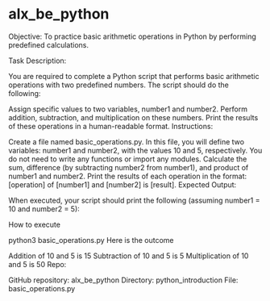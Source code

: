 # alx_be_python
Objective: To practice basic arithmetic operations in Python by performing predefined calculations.

Task Description:

You are required to complete a Python script that performs basic arithmetic operations with two predefined numbers. The script should do the following:

Assign specific values to two variables, number1 and number2.
Perform addition, subtraction, and multiplication on these numbers.
Print the results of these operations in a human-readable format.
Instructions:

Create a file named basic_operations.py.
In this file, you will define two variables: number1 and number2, with the values 10 and 5, respectively.
You do not need to write any functions or import any modules.
Calculate the sum, difference (by subtracting number2 from number1), and product of number1 and number2.
Print the results of each operation in the format: [operation] of [number1] and [number2] is [result].
Expected Output:

When executed, your script should print the following (assuming number1 = 10 and number2 = 5):

How to execute

python3 basic_operations.py
Here is the outcome

Addition of 10 and 5 is 15
Subtraction of 10 and 5 is 5
Multiplication of 10 and 5 is 50
Repo:

GitHub repository: alx_be_python
Directory: python_introduction
File: basic_operations.py